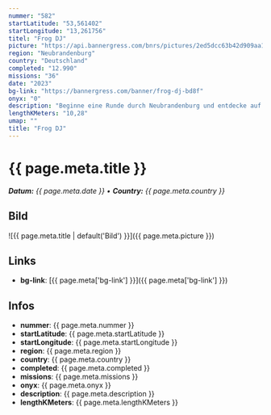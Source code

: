 ```yaml
---
nummer: "582"
startLatitude: "53,561402"
startLongitude: "13,261756"
titel: "Frog DJ"
picture: "https://api.bannergress.com/bnrs/pictures/2ed5dcc63b42d909aa14550d70fe0ea7"
region: "Neubrandenburg"
country: "Deutschland"
completed: "12.990"
missions: "36"
date: "2023"
bg-link: "https://bannergress.com/banner/frog-dj-bd8f"
onyx: "0"
description: "Beginne eine Runde durch Neubrandenburg und entdecke auf deiner Runde die Sehenswürdigkeiten und Denkmäler der Stadt."
lengthKMeters: "10,28"
umap: ""
title: "Frog DJ"
---
```


# {{ page.meta.title }}
_**Datum:** {{ page.meta.date }} • **Country:** {{ page.meta.country }}_

## Bild
![{{ page.meta.title | default('Bild') }}]({{ page.meta.picture }})

## Links
- **bg-link**: [{{ page.meta['bg-link'] }}]({{ page.meta['bg-link'] }})

## Infos
- **nummer**: {{ page.meta.nummer }}
- **startLatitude**: {{ page.meta.startLatitude }}
- **startLongitude**: {{ page.meta.startLongitude }}
- **region**: {{ page.meta.region }}
- **country**: {{ page.meta.country }}
- **completed**: {{ page.meta.completed }}
- **missions**: {{ page.meta.missions }}
- **onyx**: {{ page.meta.onyx }}
- **description**: {{ page.meta.description }}
- **lengthKMeters**: {{ page.meta.lengthKMeters }}

